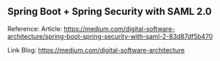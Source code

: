 
## Spring Boot + Spring Security with SAML 2.0

Reference:
Article: https://medium.com/digital-software-architecture/spring-boot-spring-security-with-saml-2-83d87df5b470

Link Blog: https://medium.com/digital-software-architecture
